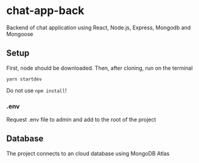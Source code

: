 # chat-app-back

Backend of chat application using React, Node.js, Express, Mongodb and Mongoose

## Setup

First, node should be downloaded. Then, after cloning, 
run on the terminal 
```
yarn startdev
```
Do not use ```npm install```!

### .env 
Request .env file to admin and add to the root of the project

## Database
The project connects to an cloud database using MongoDB Atlas

